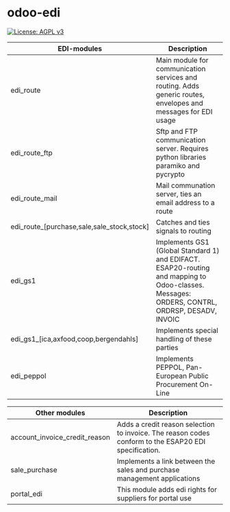 # odoo-edi
[![License: AGPL v3](https://img.shields.io/badge/License-AGPL%20v3-blue.svg)](https://www.gnu.org/licenses/agpl-3.0)


EDI-modules |Description
--- | --- 
 edi_route                 | Main module for communication services and routing. Adds generic routes, envelopes and messages for EDI usage
 edi_route_ftp| Sftp and FTP communication server. Requires python libraries paramiko and pycrypto
 edi_route_mail | Mail communation server, ties an email address to a route
 edi_route_[purchase,sale,sale_stock,stock]| Catches and ties signals to routing
 edi_gs1| Implements GS1 (Global Standard 1) and EDIFACT. ESAP20-routing and mapping to Odoo-classes. Messages: ORDERS, CONTRL, ORDRSP, DESADV, INVOIC
 edi_gs1_[ica,axfood,coop,bergendahls]| Implements special handling of these parties
 edi_peppol| Implements PEPPOL, Pan-European Public Procurement On-Line
 
 Other modules |Description
 --- | ---
 account_invoice_credit_reason|Adds a credit reason selection to invoice. The reason codes conform to the ESAP20 EDI specification.
 sale_purchase|Implements a link between the sales and purchase management applications
 portal_edi|This module adds edi rights for suppliers for portal use
 
